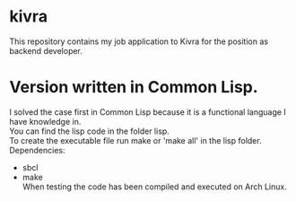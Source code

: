 # kivra
This repository contains my job application to Kivra for the position as backend developer.
# Version written in Common Lisp.
I solved the case first in Common Lisp because it is a functional language I have knowledge in.\
You can find the lisp code in the folder lisp.\
To create the executable file run make or 'make all' in the lisp folder.\
Dependencies:
* sbcl
* make\
When testing the code has been compiled and executed on Arch Linux.
